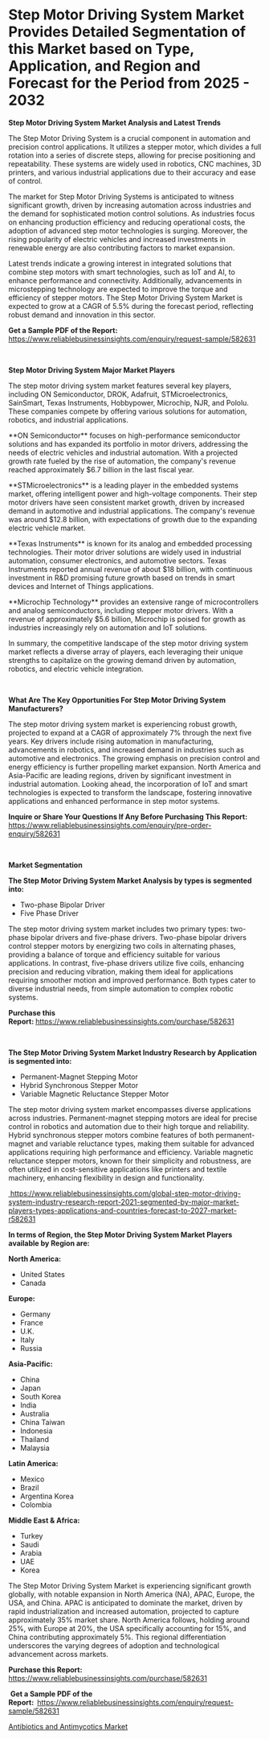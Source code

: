<p><h1>Step Motor Driving System Market Provides Detailed Segmentation of this Market based on Type, Application, and Region and Forecast for the Period from 2025 - 2032</h1></p><p><strong>Step Motor Driving System Market Analysis and Latest Trends</strong></p>
<p><p>The Step Motor Driving System is a crucial component in automation and precision control applications. It utilizes a stepper motor, which divides a full rotation into a series of discrete steps, allowing for precise positioning and repeatability. These systems are widely used in robotics, CNC machines, 3D printers, and various industrial applications due to their accuracy and ease of control.</p><p>The market for Step Motor Driving Systems is anticipated to witness significant growth, driven by increasing automation across industries and the demand for sophisticated motion control solutions. As industries focus on enhancing production efficiency and reducing operational costs, the adoption of advanced step motor technologies is surging. Moreover, the rising popularity of electric vehicles and increased investments in renewable energy are also contributing factors to market expansion.</p><p>Latest trends indicate a growing interest in integrated solutions that combine step motors with smart technologies, such as IoT and AI, to enhance performance and connectivity. Additionally, advancements in microstepping technology are expected to improve the torque and efficiency of stepper motors. The Step Motor Driving System Market is expected to grow at a CAGR of 5.5% during the forecast period, reflecting robust demand and innovation in this sector.</p></p>
<p><strong>Get a Sample PDF of the Report:&nbsp;</strong> <a href="https://www.reliablebusinessinsights.com/enquiry/request-sample/582631?utm_campaign=3350&utm_medium=2&utm_source=Github&utm_content=ia&utm_term=23032025&utm_id=step-motor-driving-system">https://www.reliablebusinessinsights.com/enquiry/request-sample/582631</a></p>
<p>&nbsp;</p>
<p><strong>Step Motor Driving System Major Market Players</strong></p>
<p><p>The step motor driving system market features several key players, including ON Semiconductor, DROK, Adafruit, STMicroelectronics, SainSmart, Texas Instruments, Hobbypower, Microchip, NJR, and Pololu. These companies compete by offering various solutions for automation, robotics, and industrial applications.</p><p>**ON Semiconductor** focuses on high-performance semiconductor solutions and has expanded its portfolio in motor drivers, addressing the needs of electric vehicles and industrial automation. With a projected growth rate fueled by the rise of automation, the company's revenue reached approximately $6.7 billion in the last fiscal year.</p><p>**STMicroelectronics** is a leading player in the embedded systems market, offering intelligent power and high-voltage components. Their step motor drivers have seen consistent market growth, driven by increased demand in automotive and industrial applications. The company's revenue was around $12.8 billion, with expectations of growth due to the expanding electric vehicle market.</p><p>**Texas Instruments** is known for its analog and embedded processing technologies. Their motor driver solutions are widely used in industrial automation, consumer electronics, and automotive sectors. Texas Instruments reported annual revenue of about $18 billion, with continuous investment in R&D promising future growth based on trends in smart devices and Internet of Things applications.</p><p>**Microchip Technology** provides an extensive range of microcontrollers and analog semiconductors, including stepper motor drivers. With a revenue of approximately $5.6 billion, Microchip is poised for growth as industries increasingly rely on automation and IoT solutions.</p><p>In summary, the competitive landscape of the step motor driving system market reflects a diverse array of players, each leveraging their unique strengths to capitalize on the growing demand driven by automation, robotics, and electric vehicle integration.</p></p>
<p>&nbsp;</p>
<p><strong>What Are The Key Opportunities For Step Motor Driving System Manufacturers?</strong></p>
<p><p>The step motor driving system market is experiencing robust growth, projected to expand at a CAGR of approximately 7% through the next five years. Key drivers include rising automation in manufacturing, advancements in robotics, and increased demand in industries such as automotive and electronics. The growing emphasis on precision control and energy efficiency is further propelling market expansion. North America and Asia-Pacific are leading regions, driven by significant investment in industrial automation. Looking ahead, the incorporation of IoT and smart technologies is expected to transform the landscape, fostering innovative applications and enhanced performance in step motor systems.</p></p>
<p><strong>Inquire or Share Your Questions If Any Before Purchasing This Report:</strong> <a href="https://www.reliablebusinessinsights.com/enquiry/pre-order-enquiry/582631?utm_campaign=3350&utm_medium=2&utm_source=Github&utm_content=ia&utm_term=23032025&utm_id=step-motor-driving-system">https://www.reliablebusinessinsights.com/enquiry/pre-order-enquiry/582631</a></p>
<p>&nbsp;</p>
<p><strong>Market Segmentation</strong></p>
<p><strong>The Step Motor Driving System Market Analysis by types is segmented into:</strong></p>
<p><ul><li>Two-phase Bipolar Driver</li><li>Five Phase Driver</li></ul></p>
<p><p>The step motor driving system market includes two primary types: two-phase bipolar drivers and five-phase drivers. Two-phase bipolar drivers control stepper motors by energizing two coils in alternating phases, providing a balance of torque and efficiency suitable for various applications. In contrast, five-phase drivers utilize five coils, enhancing precision and reducing vibration, making them ideal for applications requiring smoother motion and improved performance. Both types cater to diverse industrial needs, from simple automation to complex robotic systems.</p></p>
<p><strong>Purchase this Report:&nbsp;</strong><a href="https://www.reliablebusinessinsights.com/purchase/582631?utm_campaign=3350&utm_medium=2&utm_source=Github&utm_content=ia&utm_term=23032025&utm_id=step-motor-driving-system">https://www.reliablebusinessinsights.com/purchase/582631</a></p>
<p>&nbsp;</p>
<p><strong>The Step Motor Driving System Market Industry Research by Application is segmented into:</strong></p>
<p><ul><li>Permanent-Magnet Stepping Motor</li><li>Hybrid Synchronous Stepper Motor</li><li>Variable Magnetic Reluctance Stepper Motor</li></ul></p>
<p><p>The step motor driving system market encompasses diverse applications across industries. Permanent-magnet stepping motors are ideal for precise control in robotics and automation due to their high torque and reliability. Hybrid synchronous stepper motors combine features of both permanent-magnet and variable reluctance types, making them suitable for advanced applications requiring high performance and efficiency. Variable magnetic reluctance stepper motors, known for their simplicity and robustness, are often utilized in cost-sensitive applications like printers and textile machinery, enhancing flexibility in design and functionality.</p></p>
<p><a href="https://www.reliablebusinessinsights.com/global-step-motor-driving-system-industry-research-report-2021-segmented-by-major-market-players-types-applications-and-countries-forecast-to-2027-market-r582631?utm_campaign=3350&utm_medium=2&utm_source=Github&utm_content=ia&utm_term=23032025&utm_id=step-motor-driving-system">&nbsp;https://www.reliablebusinessinsights.com/global-step-motor-driving-system-industry-research-report-2021-segmented-by-major-market-players-types-applications-and-countries-forecast-to-2027-market-r582631</a></p>
<p><strong>In terms of Region, the Step Motor Driving System Market Players available by Region are:</strong></p>
<p>
    <p> <strong> North America: </strong>
        <ul>
            <li>United States</li>
            <li>Canada</li>
        </ul>
        </p> 
    <p> <strong> Europe: </strong>
        <ul>
            <li>Germany</li>
            <li>France</li>
            <li>U.K.</li>
            <li>Italy</li>
            <li>Russia</li>
        </ul>
        </p> 
    <p> <strong> Asia-Pacific: </strong>
        <ul>
            <li>China</li>
            <li>Japan</li>
            <li>South Korea</li>
            <li>India</li>
            <li>Australia</li>
            <li>China Taiwan</li>
            <li>Indonesia</li>
            <li>Thailand</li>
            <li>Malaysia</li>
        </ul>
        </p> 
    <p> <strong> Latin America: </strong>
        <ul>
            <li>Mexico</li>
            <li>Brazil</li>
            <li>Argentina Korea</li>
            <li>Colombia</li>
        </ul>
        </p> 
    <p> <strong> Middle East & Africa: </strong>
        <ul>
            <li>Turkey</li>
            <li>Saudi</li>
            <li>Arabia</li>
            <li>UAE</li>
            <li>Korea</li>
        </ul>
    </p>
    </p>
<p><p>The Step Motor Driving System Market is experiencing significant growth globally, with notable expansion in North America (NA), APAC, Europe, the USA, and China. APAC is anticipated to dominate the market, driven by rapid industrialization and increased automation, projected to capture approximately 35% market share. North America follows, holding around 25%, with Europe at 20%, the USA specifically accounting for 15%, and China contributing approximately 5%. This regional differentiation underscores the varying degrees of adoption and technological advancement across markets.</p></p>
<p><strong>Purchase this Report: </strong><a href="https://www.reliablebusinessinsights.com/purchase/582631?utm_campaign=3350&utm_medium=2&utm_source=Github&utm_content=ia&utm_term=23032025&utm_id=step-motor-driving-system">https://www.reliablebusinessinsights.com/purchase/582631</a></p>
<p>&nbsp;<strong>Get a Sample PDF of the Report:&nbsp;&nbsp;</strong><a href="https://www.reliablebusinessinsights.com/enquiry/request-sample/582631?utm_campaign=3350&utm_medium=2&utm_source=Github&utm_content=ia&utm_term=23032025&utm_id=step-motor-driving-system">https://www.reliablebusinessinsights.com/enquiry/request-sample/582631</a></p>
<p><strong></strong></p>
<p><p><a href="https://github.com/oeungcolesh0/Market-Research-Report-List-1/blob/main/antibiotics-and-antimycotics-market.md?utm_campaign=3350&utm_medium=2&utm_source=Github&utm_content=ia&utm_term=23032025&utm_id=step-motor-driving-system">Antibiotics and Antimycotics Market</a></p></p>
